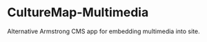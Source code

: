 CultureMap-Multimedia
=====================

Alternative Armstrong CMS app for embedding multimedia into site.